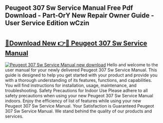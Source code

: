 ## Peugeot 307 Sw Service Manual Free Pdf Download - Part-OrY New Repair Owner Guide - User Service Edition wCzin

# <h2><a href="http://cf17374.oget.top/?id=Peugeot+307+Sw+Service+Manual">🔗Download New 👉🔴 Peugeot 307 Sw Service Manual</a></h2>

[![Peugeot 307 Sw Service Manual new download](https://i.imgur.com/5g1atiW.png)](http://cf17374.oget.top/?id=Peugeot+307+Sw+Service+Manual)
Hello and welcome to the user manual for your newly delivered Peugeot 307 Sw Service Manual. This guide is designed to help you get started with your product and provide you with a thorough understanding of its features, functions, and capabilities. You will find instructions for installation, usage, maintenance, and troubleshooting. Safety Precautions for Indoor Use Please adhere to all safety precautions when using your new Peugeot 307 Sw Service Manual indoors. Enjoy the efficiency of list of features while using your new Peugeot 307 Sw Service Manual. Your Satisfaction is Guaranteed Peugeot 307 Sw Service Manual. We stand behind the quality of our products and services.
